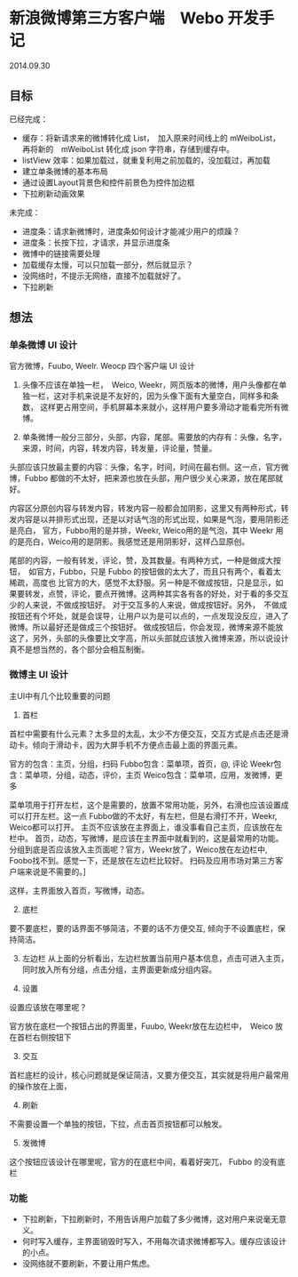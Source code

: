 # 新浪微博第三方客户端　Webo 开发手记

2014.09.30

## 目标

已经完成：

* 缓存：将新请求来的微博转化成 List<Status>，　加入原来时间线上的 mWeiboList，　再将新的　mWeiboList 转化成 json 字符串，存储到缓存中。
* listView 效率：如果加载过，就重复利用之前加载的，没加载过，再加载
* 建立单条微博的基本布局
* 通过设置Layout背景色和控件前景色为控件加边框
* 下拉刷新动画效果


未完成：

* 进度条：请求新微博时，进度条如何设计才能减少用户的烦躁？
* 进度条：长按下拉，才请求，并显示进度条
* 微博中的链接需要处理
* 加载缓存太慢，可以只加载一部分，然后就显示？
* 没网络时，不提示无网络，直接不加载就好了。
* 下拉刷新


## 想法

### 单条微博 UI 设计

官方微博，Fuubo, Weelr. Weocp 四个客户端 UI 设计

1. 头像不应该在单独一栏，　Weico, Weekr，网页版本的微博，用户头像都在单独一栏，这对手机来说是不友好的，因为头像下面有大量空白，同样多和条数，
这样更占用空间，手机屏幕本来就小，这样用户要多滑动才能看完所有微博。

2. 单条微博一般分三部分，头部，内容，尾部。需要放的内存有：头像，名字，来源，时间，内容，转发内容，转发量，评论量，赞量。

头部应该只放最主要的内容：头像，名字，时间，时间在最右侧。这一点，官方微博，Fubbo 都做的不太好，把来源也放在头部，用户很少关心来源，放在尾部就好。

内容区分原创内容与转发内容，转发内容一般都会加阴影，这里又有两种形式，转发内容是以并排形式出现，还是以对话气泡的形式出现，如果是气泡，要用阴影还是亮白，
官方，Fubbo用的是并排，Weekr, Weico用的是气泡，其中 Weekr 用的是亮白，Weico用的是阴影。我感觉还是用阴影好，这样凸显原创。

尾部的内容，一般有转发，评论，赞，及其数量。有两种方式，一种是做成大按钮，　如官方，Fubbo，只是 Fubbo 的按钮做的太大了，而且只有两个，看着太稀疏，高度也
比官方的大，感觉不太舒服。另一种是不做成按钮，只是显示，如果要转发，点赞，评论，要点开微博。这两种其实各有各的好处，对于看的多交互少的人来说，不做成按钮好。
对于交互多的人来说，做成按钮好。另外，　不做成按钮还有个坏处，就是会误导，让用户以为是可以点的，一点发现没反应，进入了微博。所以最好还是做成三个按钮好。
做成按钮后，你会发现，微博来源不能放这了，另外，头部的头像要比文字高，所以头部就应该放入微博来源，所以说设计真不是想当然的，各个部分会相互制衡。

### 微博主 UI 设计

主UI中有几个比较重要的问题

1. 首栏

首栏中需要有什么元素？太多显的太乱，太少不方便交互，交互方式是点击还是滑动卡。倾向于滑动卡，因为大屏手机不方便点击最上面的界面元素。

官方的包含：主页，分组，扫码
Fubbo包含：菜单项，首页，@, 评论
Weekr包含：菜单项，分组，动态，评价，主页
Weico包含：菜单项，应用，发微博，更多

菜单项用于打开左栏，这个是需要的，放置不常用功能，另外，右滑也应该设置成可以打开左栏。这一点 Fubbo做的不太好，有左栏，但是右滑打不开，Weekr, Weico都可以打开。
主页不应该放在主界面上，谁没事看自己主页，应该放在左栏中。
首页，动态，写微博，是应该在主界面中就看到的，这是最常用的功能。
分组到底是否应该放入主页面呢？官方，Weekr放了，Weico放在左边栏中, Foobo找不到。感觉一下，还是放在左边栏比较好。
扫码及应用市场对第三方客户端来说是不需要的。]

这样，主界面放入首页，写微博，动态。


2. 底栏

要不要底栏，要的话界面不够简洁，不要的话不方便交互, 倾向于不设置底栏，保持简洁。

3. 左边栏
从上面的分析看出，左边栏放置当前用户基本信息，点击可进入主页，同时放入所有分组，点击分组，主界面更新成分组内容。

4. 设置

设置应该放在哪里呢？

官方放在底栏一个按钮占出的界面里，Fuubo, Weekr放在左边栏中，　Weico 放在首栏右侧按钮下

3. 交互

首栏底栏的设计，核心问题就是保证简洁，又要方便交互，其实就是将用户最常用的操作放在上面，

4. 刷新

不需要设置一个单独的按钮，下拉，点击首页按钮都可以触发。

5. 发微博

这个按钮应该设计在哪里呢，官方的在底栏中间，看着好突兀， Fubbo 的没有底栏

### 功能

* 下拉刷新，下拉刷新时，不用告诉用户加载了多少微博，这对用户来说毫无意义。
* 何时写入缓存，主界面销毁时写入，不用每次请求微博都写入。缓存应该设计的小点。
* 没网络就不要刷新，不要让用户焦虑。
